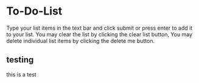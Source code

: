 # To-Do-List
Type your list items in the text bar and click submit or press enter to add it to your list. You may clear the list by clicking the clear list button, You may delete individual list items by clicking the delete me button.

## testing
this is a test